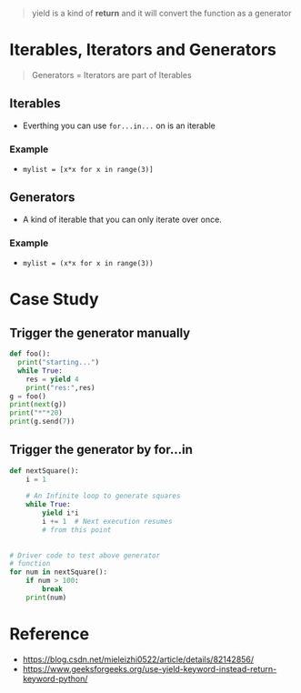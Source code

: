 > yield is a kind of **return** and it will convert the function as a generator
# Iterables, Iterators and Generators
> Generators = Iterators are part of Iterables
## Iterables
- Everthing you can use ```for...in...``` on is an iterable
### Example
- ```mylist = [x*x for x in range(3)]```
## Generators
- A kind of iterable that you can only iterate over once.
### Example
- ```mylist = (x*x for x in range(3))```

# Case Study
## Trigger the generator manually
```python
def foo():
  print("starting...")
  while True:
    res = yield 4
    print("res:",res)
g = foo()
print(next(g))
print("*"*20)
print(g.send(7))
```
## Trigger the generator by for...in
```python
def nextSquare():
    i = 1
 
    # An Infinite loop to generate squares
    while True:
        yield i*i
        i += 1  # Next execution resumes
        # from this point
 
 
# Driver code to test above generator
# function
for num in nextSquare():
    if num > 100:
        break
    print(num)
```

# Reference
- https://blog.csdn.net/mieleizhi0522/article/details/82142856/
- https://www.geeksforgeeks.org/use-yield-keyword-instead-return-keyword-python/

